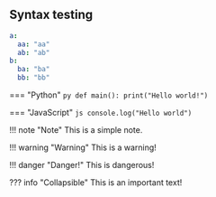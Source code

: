 ## Syntax testing
```yaml title="test.yaml" linenums="1" hl_lines="2-3"
a:
  aa: "aa"
  ab: "ab"
b:
  ba: "ba"
  bb: "bb"
```

=== "Python"
    ```py
    def main():
        print("Hello world!")
    ```

=== "JavaScript"
    ```js
    console.log("Hello world")
    ```

!!! note "Note"
    This is a simple note.

!!! warning "Warning"
    This is a warning!

!!! danger "Danger!"
    This is dangerous!

??? info "Collapsible"
    This is an important text!